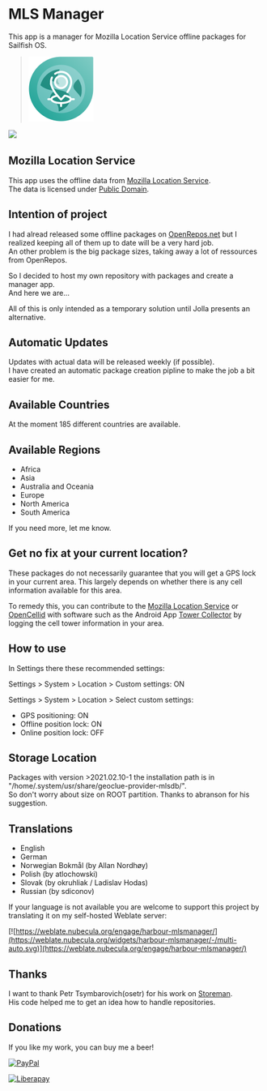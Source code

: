 # MLS Manager
This app is a manager for Mozilla Location Service offline packages for Sailfish OS.


>![](icons/128x128/harbour-mlsmanager.png)

[![](https://github.com/black-sheep-dev/harbour-mlsmanager/actions/workflows/main.yml/badge.svg)](https://github.com/black-sheep-dev/harbour-mlsmanager/actions/workflows/main.yml)

## Mozilla Location Service
This app uses the offline data from [Mozilla Location Service](https://location.services.mozilla.com/). \
The data is licensed under [Public Domain](https://creativecommons.org/publicdomain/zero/1.0/).


## Intention of project
I had alread released some offline packages on [OpenRepos.net](https://openrepos.net/) but I realized keeping all of them up to date will be a very hard job. \
An other problem is the big package sizes, taking away a lot of ressources from OpenRepos.

So I decided to host my own repository with packages and create a manager app. \
And here we are…

All of this is only intended as a temporary solution until Jolla presents an alternative.

## Automatic Updates
Updates with actual data will be released weekly (if possible). \
I have created an automatic package creation pipline to make the job a bit easier for me.


## Available Countries
At the moment 185 different countries are available.

## Available Regions
- Africa
- Asia
- Australia and Oceania
- Europe
- North America
- South America

If you need more, let me know.

## Get no fix at your current location?
These packages do not necessarily guarantee that you will get a GPS lock in your current area. This largely depends on whether there is any cell information available for this area.

To remedy this, you can contribute to the [Mozilla Location Service](https://location.services.mozilla.com/) or [OpenCellid](https://opencellid.org) with software such as the Android App [Tower Collector](https://f-droid.org/en/packages/info.zamojski.soft.towercollector/) by logging the cell tower information in your area. 

## How to use

In Settings there these recommended settings:

Settings > System > Location > Custom settings: ON

Settings > System > Location > Select custom settings: 

- GPS positioning: ON
- Offline position lock: ON
- Online position lock: OFF

## Storage Location

Packages with version >2021.02.10-1 the installation path is in "/home/.system/usr/share/geoclue-provider-mlsdb/". \
So don't worry about size on ROOT partition. Thanks to abranson for his suggestion.

## Translations

- English
- German
- Norwegian Bokmål (by Allan Nordhøy)
- Polish (by atlochowski)
- Slovak (by okruhliak / Ladislav Hodas)
- Russian (by sdiconov)
  
If your language is not available you are welcome to support this project by translating it on my self-hosted Weblate server:

[![https://weblate.nubecula.org/engage/harbour-mlsmanager/](https://weblate.nubecula.org/widgets/harbour-mlsmanager/-/multi-auto.svg)](https://weblate.nubecula.org/engage/harbour-mlsmanager/)

## Thanks
I want to thank Petr Tsymbarovich(osetr) for his work on [Storeman](https://openrepos.net/content/osetr/storeman). \
His code helped me to get an idea how to handle repositories.

## Donations

If you like my work, you can buy me a beer! 

[![PayPal](https://www.paypalobjects.com/en_US/i/btn/btn_donate_LG.gif) ](https://www.paypal.com/paypalme/nubecula/1)

[![Liberapay](https://liberapay.com/assets/widgets/donate.svg)](https://liberapay.com/black-sheep-dev/donate)
